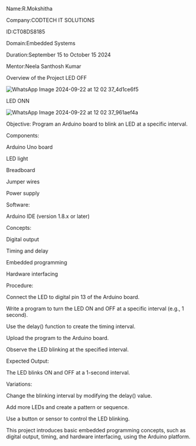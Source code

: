 Name:R.Mokshitha

Company:CODTECH IT SOLUTIONS

ID:CT08DS8185

Domain:Embedded Systems

Duration:September 15 to October 15 2024

Mentor:Neela Santhosh Kumar

Overview of the Project
LED OFF

![WhatsApp Image 2024-09-22 at 12 02 37_4d1ce6f5](https://github.com/user-attachments/assets/59d389de-1f73-46bc-b94c-1d851977db82)

LED ONN

![WhatsApp Image 2024-09-22 at 12 02 37_961aef4a](https://github.com/user-attachments/assets/35ac7d8f-71ec-4809-bd3e-daa67dcb43f0)







Objective: Program an Arduino board to blink an LED at a specific interval.


Components:

Arduino Uno board

LED light

Breadboard

Jumper wires

Power supply

Software:

Arduino IDE (version 1.8.x or later)

Concepts:

Digital output

Timing and delay

Embedded programming

Hardware interfacing

Procedure:

Connect the LED to digital pin 13 of the Arduino board.

Write a program to turn the LED ON and OFF at a specific interval (e.g., 1 second).


Use the delay() function to create the timing interval.


Upload the program to the Arduino board.


Observe the LED blinking at the specified interval.


Expected Output:


The LED blinks ON and OFF at a 1-second interval.


Variations:


Change the blinking interval by modifying the delay() value.


Add more LEDs and create a pattern or sequence.


Use a button or sensor to control the LED blinking.


This project introduces basic embedded programming concepts, such as digital output, timing, and hardware interfacing, using the Arduino platform.
